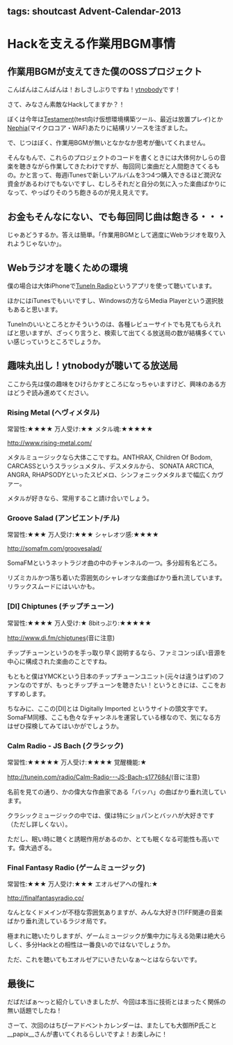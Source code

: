 tags: shoutcast Advent-Calendar-2013
---
# Hackを支える作業用BGM事情

## 作業用BGMが支えてきた僕のOSSプロジェクト

こんばんはこんばんは！おしさしぶりですね！<a href="http://ytnobody.net/">ytnobody</a>です！

さて、みなさん素敵なHackしてますか？！

ぼくは今年は<a href="https://github.com/testament-testing-env/Testament">Testament</a>(test向け仮想環境構築ツール、最近は放置プレイ)とか<a href="https://github.com/nephia/Nephia">Nephia</a>(マイクロコア・WAF)あたりに結構リソースを注ぎました。

で、じつはぼく、作業用BGMが無いとなかなか思考が働いてくれません。

そんなもんで、これらのプロジェクトのコードを書くときには大体何かしらの音楽を聴きながら作業してきたわけですが、毎回同じ楽曲だと人間飽きてくるもの。かと言って、毎週iTunesで新しいアルバムを3つ4つ購入できるほど潤沢な資金があるわけでもないですし、むしろそれだと自分の気に入った楽曲ばかりになって、やっぱりそのうち飽きるのが見え見えです。

## お金もそんなにない、でも毎回同じ曲は飽きる・・・

じゃあどうするか。答えは簡単。「作業用BGMとして適度にWebラジオを取り入れようじゃないか」。

## Webラジオを聴くための環境

僕の場合は大体iPhoneで<a href="http://tunein.com/">TuneIn Radio</a>というアプリを使って聴いています。

ほかにはiTunesでもいいですし、Windowsの方ならMedia Playerという選択肢もあると思います。

TuneInのいいところとかそういうのは、各種レビューサイトでも見てもらえればと思いますが、ざっくり言うと、検索して出てくる放送局の数が結構多くていい感じっていうところでしょうか。

## 趣味丸出し！ytnobodyが聴いてる放送局

ここから先は僕の趣味をひけらかすところになっちゃいますけど、興味のある方はどうぞ読み進めてください。

### Rising Metal (ヘヴィメタル)

常習性:★★★★  万人受け:★★ メタル魂:★★★★★

<a href="http://www.rising-metal.com/">http://www.rising-metal.com/</a>

メタルミュージックなら大体ここですね。ANTHRAX, Children Of Bodom, CARCASSというスラッシュメタル、デスメタルから、 SONATA ARCTICA, ANGRA, RHAPSODYといったスピメロ、シンフォニックメタルまで幅広くカヴァー。

メタルが好きなら、常用すること請け合いでしょう。

### Groove Salad (アンビエント/チル)

常習性:★★★ 万人受け:★★★ シャレオツ感:★★★★

<a href="http://somafm.com/groovesalad/">http://somafm.com/groovesalad/</a>

SomaFMというネットラジオ曲の中のチャンネルの一つ。多分超有名どころ。

リズミカルかつ落ち着いた雰囲気のシャレオツな楽曲ばかり垂れ流しています。リラックスムードにはいいかも。

### [DI] Chiptunes (チップチューン)

常習性:★★★★ 万人受け:★ 8bitっぷり:★★★★★

<a href="http://www.di.fm/chiptunes">http://www.di.fm/chiptunes</a>(音に注意)

チップチューンというのを手っ取り早く説明するなら、ファミコンっぽい音源を中心に構成された楽曲のことですね。

もともと僕はYMCKという日本のチップチューンユニット(元々は違うはず)のファンなのですが、もっとチップチューンを聴きたい！というときには、ここをおすすめします。

ちなみに、ここの[DI]とは Digitally Imported というサイトの頭文字です。SomaFM同様、ここも色々なチャンネルを運営している様なので、気になる方はぜひ探検してみてはいかがでしょうか。

### Calm Radio - JS Bach (クラシック)

常習性:★★★★★ 万人受け:★★★★ 覚醒機能:★

<a href="http://tunein.com/radio/Calm-Radio---JS-Bach-s177684/">http://tunein.com/radio/Calm-Radio---JS-Bach-s177684/</a>(音に注意)

名前を見ての通り、かの偉大な作曲家である「バッハ」の曲ばかり垂れ流しています。

クラシックミュージックの中では、僕は特にショパンとバッハが大好きです（ただし詳しくない）。

ただし、眠い時に聴くと誘眠作用があるのか、とても眠くなる可能性も高いです。偉大過ぎる。

### Final Fantasy Radio (ゲームミュージック)

常習性:★★★ 万人受け:★★★ エオルゼアへの憧れ:★

<a href="http://finalfantasyradio.co/">http://finalfantasyradio.co/</a>

なんとなくドメインが不穏な雰囲気ありますが、みんな大好き(?)FF関連の音楽ばかり垂れ流しているラジオ局です。

極まれに聴いたりしますが、ゲームミュージックが集中力に与える効果は絶大らしく、多分Hackとの相性は一番良いのではないでしょうか。

ただ、これを聴いてもエオルゼアにいきたいなぁ～とはならないです。

## 最後に

だばだばぁ～っと紹介していきましたが、今回は本当に技術とはまったく関係の無い話題でしたね！

さーて、次回のはちぴーアドベントカレンダーは、またしても大御所P氏こと__papix__さんが書いてくれるらしいですよ！お楽しみに！

